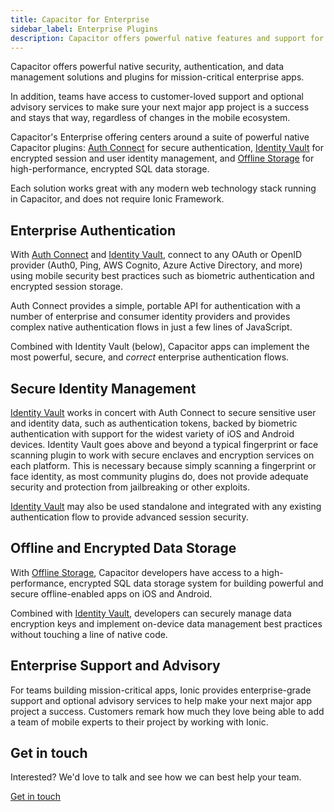 ```yaml
---
title: Capacitor for Enterprise
sidebar_label: Enterprise Plugins
description: Capacitor offers powerful native features and support for enterprise
---
```


Capacitor offers powerful native security, authentication, and data management solutions and plugins for mission-critical enterprise apps.

In addition, teams have access to customer-loved support and optional advisory services to make sure your next major app project is a success and stays that way, regardless of changes in the mobile ecosystem.

Capacitor's Enterprise offering centers around a suite of powerful native Capacitor plugins: [Auth Connect](https://ionicframework.com/enterprise/auth-connect) for secure authentication, [Identity Vault](https://ionicframework.com/enterprise/identity-vault) for encrypted session and user identity management, and [Offline Storage](https://ionicframework.com/enterprise/offline-storage) for high-performance, encrypted SQL data storage.

Each solution works great with any modern web technology stack running in Capacitor, and does not require Ionic Framework.

## Enterprise Authentication

With [Auth Connect](https://ionicframework.com/enterprise/auth-connect) and [Identity Vault](https://ionicframework.com/enterprise/identity-vault), connect to any OAuth or OpenID provider (Auth0, Ping, AWS Cognito, Azure Active Directory, and more) using mobile security best practices such as biometric authentication and encrypted session storage.

Auth Connect provides a simple, portable API for authentication with a number of enterprise and consumer identity providers and provides complex native authentication flows in just a few lines of JavaScript.

Combined with Identity Vault (below), Capacitor apps can implement the most powerful, secure, and _correct_ enterprise authentication flows.

## Secure Identity Management

[Identity Vault](https://ionicframework.com/enterprise/identity-vault) works in concert with Auth Connect to secure sensitive user and identity data, such as authentication tokens, backed by biometric authentication with support for the widest variety of iOS and Android devices. Identity Vault goes above and beyond a typical fingerprint or face scanning plugin to work with secure enclaves and encryption services on each platform. This is necessary because simply scanning a fingerprint or face identity, as most community plugins do, does not provide adequate security and protection from jailbreaking or other exploits.

[Identity Vault](https://ionicframework.com/enterprise/identity-vault) may also be used standalone and integrated with any existing authentication flow to provide advanced session security.

## Offline and Encrypted Data Storage

With [Offline Storage](https://ionicframework.com/enterprise/offline-storage), Capacitor developers have access to a high-performance, encrypted SQL data storage system for building powerful and secure offline-enabled apps on iOS and Android.

Combined with [Identity Vault](https://ionicframework.com/enterprise/identity-vault), developers can securely manage data encryption keys and implement on-device data management best practices without touching a line of native code.

## Enterprise Support and Advisory

For teams building mission-critical apps, Ionic provides enterprise-grade support and optional advisory services to help make your next major app project a success. Customers remark how much they love being able to add a team of mobile experts to their project by working with Ionic.

## Get in touch

Interested? We'd love to talk and see how we can best help your team.

<a href="https://ionicframework.com/native" class="ui-button">Get in touch</a>
